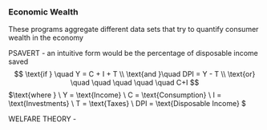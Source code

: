 ### Economic Wealth

These programs aggregate different data sets that try to quantify consumer wealth in the economy

PSAVERT - an intuitive form would be the percentage of disposable income saved
$$ \text{if } \quad Y = C + I + T \\ \text{and }\quad DPI = Y - T \\ \text{or} \quad \quad \quad \quad \quad C+I $$ 
$\text{where } 
\\ Y = \text{Income} 
\\ C = \text{Consumption} 
\\ I = \text{Investments} 
\\ T = \text{Taxes} 
\\ DPI = \text{Disposable Income} 
$

WELFARE THEORY - 